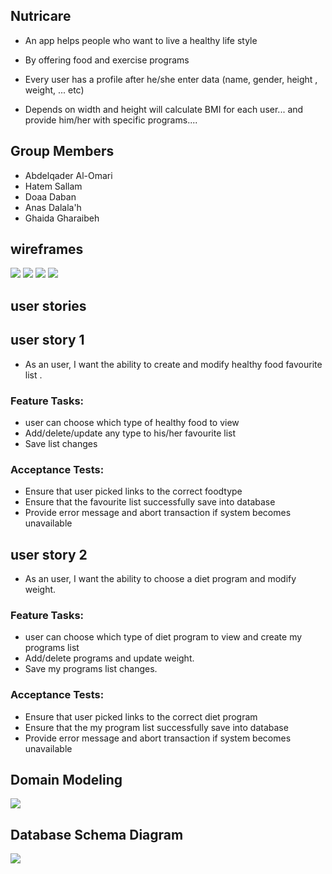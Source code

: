 ## Nutricare

- An app helps people who want to live a healthy life style

- By offering food and exercise programs

- Every user has a profile after he/she enter data (name, gender, height , weight, ... etc)

- Depends on width and height will calculate BMI for each user... and provide him/her with specific programs....

## Group Members

- Abdelqader Al-Omari
- Hatem Sallam
- Doaa Daban
- Anas Dalala'h
- Ghaida Gharaibeh

## wireframes

![](src/wireframes/1-Homepage-2x.png)
![](src/wireframes/2-After-Login-2x.png)
![](src/wireframes/3-Programs-2x.png)
![](src/wireframes/4-Services-2x.png)

## user stories

## user story 1

- As an user, I want the ability to create and modify healthy food favourite list .

### Feature Tasks:

- user can choose which type of healthy food to view
- Add/delete/update any type to his/her favourite list
- Save list changes

### Acceptance Tests:

- Ensure that user picked links to the correct foodtype
- Ensure that the favourite list successfully save into database
- Provide error message and abort transaction if system becomes unavailable

## user story 2

- As an user, I want the ability to choose a diet program and modify weight.

### Feature Tasks:

- user can choose which type of diet program to view and create my programs list
- Add/delete programs and update weight.
- Save my programs list changes.

### Acceptance Tests:

- Ensure that user picked links to the correct diet program
- Ensure that the my program list successfully save into database
- Provide error message and abort transaction if system becomes unavailable

## Domain Modeling

![](src/wireframes/5-Modeling.jpg)

## Database Schema Diagram

![](src/wireframes/6-data-schema.jpg)

